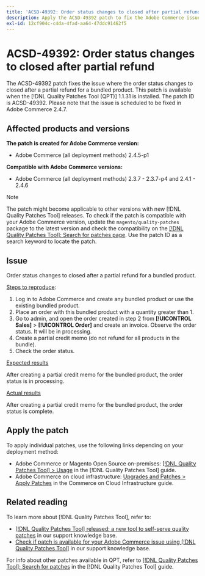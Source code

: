 ```yaml
---
title: 'ACSD-49392: Order status changes to closed after partial refund'
description: Apply the ACSD-49392 patch to fix the Adobe Commerce issue where the order status changes to closed after a partial refund for a bundled product.
exl-id: 12cf904c-c4da-4fad-aa64-47ddc91462f5
---
```

# ACSD-49392: Order status changes to closed after partial refund

The ACSD-49392 patch fixes the issue where the order status changes to closed after a partial refund for a bundled product. This patch is available when the [!DNL Quality Patches Tool (QPT)] 1.1.31 is installed. The patch ID is ACSD-49392. Please note that the issue is scheduled to be fixed in Adobe Commerce 2.4.7.

## Affected products and versions

**The patch is created for Adobe Commerce version:**

* Adobe Commerce (all deployment methods) 2.4.5-p1

**Compatible with Adobe Commerce versions:**

* Adobe Commerce (all deployment methods) 2.3.7 - 2.3.7-p4 and 2.4.1 - 2.4.6

>[!NOTE]
>
>The patch might become applicable to other versions with new [!DNL Quality Patches Tool] releases. To check if the patch is compatible with your Adobe Commerce version, update the `magento/quality-patches` package to the latest version and check the compatibility on the [[!DNL Quality Patches Tool]: Search for patches page](https://experienceleague.adobe.com/tools/commerce-quality-patches/index.html). Use the patch ID as a search keyword to locate the patch.

## Issue

Order status changes to closed after a partial refund for a bundled product.

<u>Steps to reproduce</u>:

1. Log in to Adobe Commerce and create any bundled product or use the existing bundled product.
1. Place an order with this bundled product with a quantity greater than 1.
1. Go to admin, and open the order created in step 2 from **[!UICONTROL Sales]** > **[!UICONTROL Order]** and create an invoice. Observe the order status. It will be in processing.
1. Create a partial credit memo (do not refund for all products in the bundle).
1. Check the order status.

<u>Expected results</u>

After creating a partial credit memo for the bundled product, the order status is in processing.

<u>Actual results</u>

After creating a partial credit memo for the bundled product, the order status is complete.

## Apply the patch

To apply individual patches, use the following links depending on your deployment method:

* Adobe Commerce or Magento Open Source on-premises: [[!DNL Quality Patches Tool] > Usage](https://experienceleague.adobe.com/docs/commerce-operations/tools/quality-patches-tool/usage.html) in the [!DNL Quality Patches Tool] guide.
* Adobe Commerce on cloud infrastructure: [Upgrades and Patches > Apply Patches](https://experienceleague.adobe.com/docs/commerce-cloud-service/user-guide/develop/upgrade/apply-patches.html) in the Commerce on Cloud Infrastructure guide.

## Related reading

To learn more about [!DNL Quality Patches Tool], refer to:

* [[!DNL Quality Patches Tool] released: a new tool to self-serve quality patches](/help/announcements/adobe-commerce-announcements/magento-quality-patches-released-new-tool-to-self-serve-quality-patches.md) in our support knowledge base.
* [Check if patch is available for your Adobe Commerce issue using [!DNL Quality Patches Tool]](/help/support-tools/patches-available-in-qpt-tool/check-patch-for-magento-issue-with-magento-quality-patches.md) in our support knowledge base.

For info about other patches available in QPT, refer to [[!DNL Quality Patches Tool]: Search for patches](https://experienceleague.adobe.com/tools/commerce-quality-patches/index.html) in the [!DNL Quality Patches Tool] guide.
